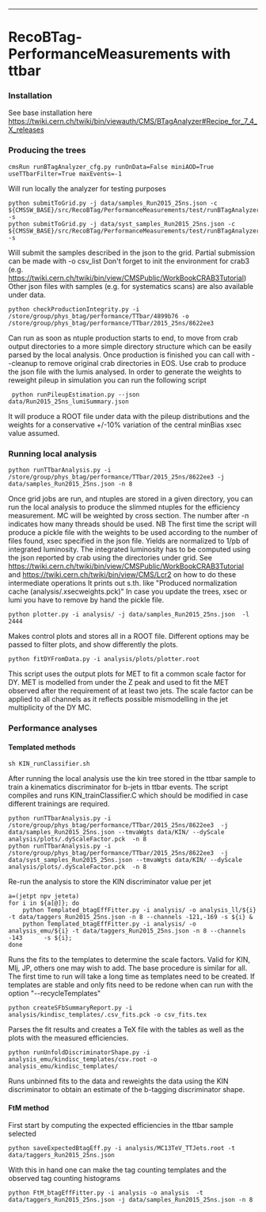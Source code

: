 ----------------------------------------------
# RecoBTag-PerformanceMeasurements with ttbar

### Installation
See base installation here
https://twiki.cern.ch/twiki/bin/viewauth/CMS/BTagAnalyzer#Recipe_for_7_4_X_releases

### Producing the trees
```
cmsRun runBTagAnalyzer_cfg.py runOnData=False miniAOD=True useTTbarFilter=True maxEvents=-1
```
Will run locally the analyzer for testing purposes
```
python submitToGrid.py -j data/samples_Run2015_25ns.json -c ${CMSSW_BASE}/src/RecoBTag/PerformanceMeasurements/test/runBTagAnalyzer_cfg.py -s
python submitToGrid.py -j data/syst_samples_Run2015_25ns.json -c ${CMSSW_BASE}/src/RecoBTag/PerformanceMeasurements/test/runBTagAnalyzer_cfg.py -s
```
Will submit the samples described in the json to the grid.
Partial submission can be made with -o csv_list
Don't forget to init the environment for crab3
(e.g. https://twiki.cern.ch/twiki/bin/view/CMSPublic/WorkBookCRAB3Tutorial)
Other json files with samples (e.g. for systematics scans) are also available under data.
```
python checkProductionIntegrity.py -i /store/group/phys_btag/performance/TTbar/4899b76 -o /store/group/phys_btag/performance/TTbar/2015_25ns/8622ee3
```
Can run as soon as ntuple production starts to end, to move from crab output directories to a more simple directory structure
which can be easily parsed by the local analysis. 
Once production is finished you can call with --cleanup to remove original crab directories in EOS.
Use crab to produce the json file with the lumis analysed. 
In order to generate the weights to reweight pileup in simulation you can run the following script
```
 python runPileupEstimation.py --json data/Run2015_25ns_lumiSummary.json
```
It will produce a ROOT file under data with the pileup distributions and the weights for
a conservative +/-10% variation of the central minBias xsec value assumed.

### Running local analysis
```
python runTTbarAnalysis.py -i /store/group/phys_btag/performance/TTbar/2015_25ns/8622ee3 -j data/samples_Run2015_25ns.json -n 8
```
Once grid jobs are run, and ntuples are stored in a given directory, you can run the local analysis to produce the slimmed ntuples for the efficiency measurement.
MC will be weighted by cross section. The number after -n indicates how many threads should be used.
NB The first time the script will produce a pickle file with the weights to be used according to the number of files found, xsec specified in the json file.
Yields are normalized to 1/pb of integrated luminosity.
The integrated luminosity has to be computed using the json reported by crab using the directories under grid.
See https://twiki.cern.ch/twiki/bin/view/CMSPublic/WorkBookCRAB3Tutorial and https://twiki.cern.ch/twiki/bin/view/CMS/Lcr2 on how to do these intermediate operations
It prints out s.th. like "Produced normalization cache (analysis/.xsecweights.pck)"
In case you update the trees, xsec or lumi you have to remove by hand the pickle file.
```
python plotter.py -i analysis/ -j data/samples_Run2015_25ns.json  -l 2444
```
Makes control plots and stores all in a ROOT file. Different options may be passed to filter plots, and show differently the plots. 
```
python fitDYFromData.py -i analysis/plots/plotter.root
```
This script uses the output plots for MET to fit a common scale factor for DY. MET is modelled from under the Z peak
and used to fit the MET observed after the requirement of at least two jets.
The scale factor can be applied to all channels as it reflects possible mismodelling in the jet multiplicity of the DY MC.

### Performance analyses

#### Templated methods
```
sh KIN_runClassifier.sh
```
After running the local analysis use the kin tree stored in the ttbar sample to train a kinematics discriminator for b-jets in ttbar events.
The script compiles and runs KIN_trainClassifier.C which should be modified in case different trainings are required.
```
python runTTbarAnalysis.py -i /store/group/phys_btag/performance/TTbar/2015_25ns/8622ee3  -j data/samples_Run2015_25ns.json --tmvaWgts data/KIN/ --dyScale analysis/plots/.dyScaleFactor.pck  -n 8
python runTTbarAnalysis.py -i /store/group/phys_btag/performance/TTbar/2015_25ns/8622ee3  -j data/syst_samples_Run2015_25ns.json --tmvaWgts data/KIN/ --dyScale analysis/plots/.dyScaleFactor.pck  -n 8
```
Re-run the analysis to store the KIN discriminator value per jet
```
a=(jetpt npv jeteta)
for i in ${a[@]}; do
    python Templated_btagEffFitter.py -i analysis/ -o analysis_ll/${i}  -t data/taggers_Run2015_25ns.json -n 8 --channels -121,-169 -s ${i} &
    python Templated_btagEffFitter.py -i analysis/ -o analysis_emu/${i} -t data/taggers_Run2015_25ns.json -n 8 --channels -143      -s ${i};
done
```
Runs the fits to the templates to determine the scale factors. Valid for KIN, Mlj, JP, others one may wish to add.
The base procedure is similar for all. The first time to run will take a long time as templates need to be created.
If templates are stable and only fits need to be redone when can run with the option "--recycleTemplates"
```
python createSFbSummaryReport.py -i analysis/kindisc_templates/.csv_fits.pck -o csv_fits.tex
```
Parses the fit results and creates a TeX file with the tables as well as the plots with the measured efficiencies.
```
python runUnfoldDiscriminatorShape.py -i analysis_emu/kindisc_templates/csv.root -o analysis_emu/kindisc_templates/
```
Runs unbinned fits to the data and reweights the data using the KIN discriminator to obtain an estimate
of the b-tagging discriminator shape. 


#### FtM method

First start by computing the expected efficiencies in the ttbar sample selected
```
python saveExpectedBtagEff.py -i analysis/MC13TeV_TTJets.root -t data/taggers_Run2015_25ns.json
```
With this in hand one can make the tag counting templates and the observed tag counting histograms
```
python FtM_btagEffFitter.py -i analysis -o analysis  -t data/taggers_Run2015_25ns.json -j data/samples_Run2015_25ns.json -n 8
```
